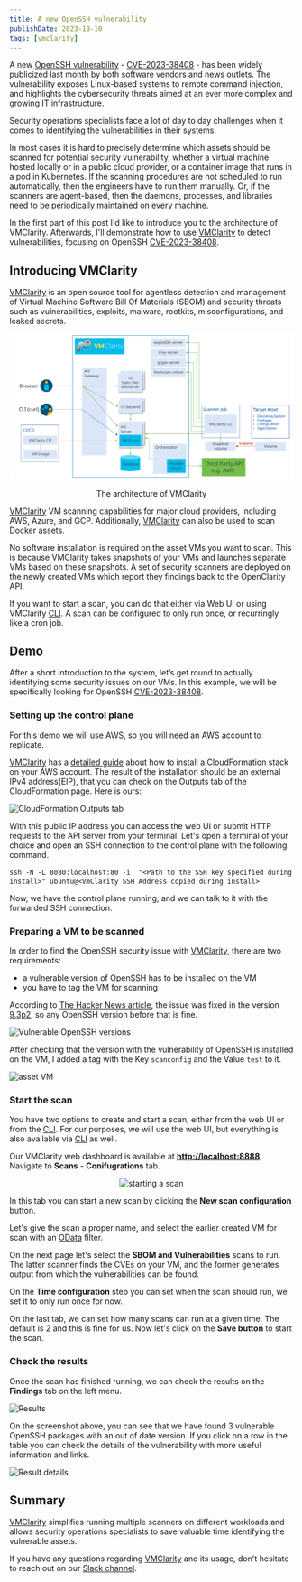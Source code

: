 ```yaml
---
title: A new OpenSSH vulnerability
publishDate: 2023-10-10
tags: [vmclarity]
---
```


A new [OpenSSH vulnerability](https://thehackernews.com/2023/07/new-openssh-vulnerability-exposes-linux.html) - [CVE-2023-38408](https://nvd.nist.gov/vuln/detail/CVE-2023-38408) - has been widely publicized last month by both software vendors and news outlets.
The vulnerability exposes Linux-based systems to remote command injection, and highlights the cybersecurity threats aimed at an ever more complex and growing IT infrastructure.

Security operations specialists face a lot of day to day challenges when it comes to identifying the vulnerabilities in their systems.

In most cases it is hard to precisely determine which assets should be scanned for potential security vulnerability, whether a virtual machine hosted locally or in a public cloud provider, or a container image that runs in a pod in Kubernetes.
If the scanning procedures are not scheduled to run automatically, then the engineers have to run them manually.
Or, if the scanners are agent-based, then the daemons, processes, and libraries need to be periodically maintained on every machine.

In the first part of this post I'd like to introduce you to the architecture of VMClarity. Afterwards, I'll demonstrate how to use [VMClarity](https://github.com/openclarity/vmclarity) to detect vulnerabilities, focusing on OpenSSH [CVE-2023-38408](https://nvd.nist.gov/vuln/detail/CVE-2023-38408).

## Introducing VMClarity

[VMClarity](https://github.com/openclarity/vmclarity) is an open source tool for agentless detection and management of Virtual Machine Software Bill Of Materials (SBOM) and security threats such as vulnerabilities, exploits, malware, rootkits, misconfigurations, and leaked secrets.

![VMClarity architecture](https://raw.githubusercontent.com/openclarity/vmclarity/2571b7c1cee3ed5ec0c2eaa49b81f02c2e6b3fc1/img/vmclarity-arch-20230725.svg)

<p style="text-align: center;">The architecture of VMClarity</p>

[VMClarity](https://github.com/openclarity/vmclarity) VM scanning capabilities for major cloud providers, including AWS, Azure, and GCP. Additionally, [VMClarity](https://github.com/openclarity/vmclarity) can also be used to scan Docker assets.

No software installation is required on the asset VMs you want to scan. This is because VMClarity takes snapshots of your VMs and launches separate VMs based on these snapshots. A set of security scanners are deployed on the newly created VMs which report they findings back to the OpenClarity API.

If you want to start a scan, you can do that either via Web UI or using VMClarity [CLI](https://github.com/openclarity/vmclarity/releases). A scan can be configured to only run once, or recurringly like a cron job.

## Demo

After a short introduction to the system, let’s get round to actually identifying some security issues on our VMs. In this example, we will be specifically looking for OpenSSH [CVE-2023-38408](https://nvd.nist.gov/vuln/detail/CVE-2023-38408).


### Setting up the control plane

For this demo we will use AWS, so you will need an AWS account to replicate.

[VMClarity](https://github.com/openclarity/vmclarity) has a [detailed guide](https://github.com/openclarity/vmclarity/blob/main/installation/aws/README.md) about how to install a CloudFormation stack on your AWS account. The result of the installation should be an external IPv4 address(EIP), that you can check on the Outputs tab of the CloudFormation page. Here is ours:

![CloudFormation Outputs tab](https://hackmd.io/_uploads/S1PMFom33.png)

With this public IP address you can access the web UI or submit HTTP requests to the API server from your terminal. Let's open a terminal of your choice and open an SSH connection to the control plane with the following command.

```
ssh -N -L 8080:localhost:80 -i  "<Path to the SSH key specified during install>" ubuntu@<VmClarity SSH Address copied during install>
```

Now, we have the control plane running, and we can talk to it with the forwarded SSH connection.

### Preparing a VM to be scanned

In order to find the OpenSSH security issue with [VMClarity](https://github.com/openclarity/vmclarity), there are two requirements:

- a vulnerable version of OpenSSH has to be installed on the VM
- you have to tag the VM for scanning

According to [The Hacker News article](https://thehackernews.com/2023/07/new-openssh-vulnerability-exposes-linux.html), the issue was fixed in the version [9.3p2](https://www.openssh.com/txt/release-9.3p2), so any OpenSSH version before that is fine.

![Vulnerable OpenSSH versions](https://hackmd.io/_uploads/SyRSpeZph.jpg)


After checking that the version with the vulnerability of OpenSSH is installed on the VM, I added a tag with the Key `scanconfig` and the Value `test` to it.

![asset VM](https://hackmd.io/_uploads/BkCBqURi2.png)

### Start the scan

You have two options to create and start a scan, either from the web UI or from the [CLI](https://github.com/openclarity/vmclarity/releases). For our purposes, we will use the web UI, but everything is also available via [CLI](https://github.com/openclarity/vmclarity/releases) as well.

Our VMClarity web dashboard is available at **[http://localhost:8888](http://localhost:8888)**. Navigate to **Scans** - **Conifugrations** tab.

<p style="text-align: center;">
  <img src="https://hackmd.io/_uploads/H1Z7i79h3.gif" alt="starting a scan" />
</p>

In this tab you can start a new scan by clicking the **New scan configuration** button.

Let's give the scan a proper name, and select the earlier created VM for scan with an [OData](https://github.com/CiscoM31/godata) filter.

On the next page let's select the **SBOM and Vulnerabilities** scans to run. The latter scanner finds the CVEs on your VM, and the former generates output from which the vulnerabilities can be found.

On the **Time configuration** step you can set when the scan should run, we set it to only run once for now.

On the last tab, we can set how many scans can run at a given time. The default is 2 and this is fine for us. Now let's click on the **Save button** to start the scan.

### Check the results

Once the scan has finished running, we can check the results on the **Findings** tab on the left menu.

![Results](https://hackmd.io/_uploads/HJe-xuM23.png)

On the screenshot above, you can see that we have found 3 vulnerable OpenSSH packages with an out of date version. If you click on a row in the table you can check the details of the vulnerability with more useful information and links.

![Result details](https://hackmd.io/_uploads/HJOxZufn3.png)

## Summary

[VMClarity](https://github.com/openclarity/vmclarity) simplifies running multiple scanners on different workloads and allows security operations specialists to save valuable time identifying the vulnerable assets.

If you have any questions regarding [VMClarity](https://github.com/openclarity/vmclarity) and its usage, don't hesitate to reach out on our [Slack channel](https://outshift.slack.com/).